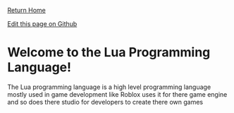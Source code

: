 [Return Home](../../../)

[Edit this page on Github](https://github.com/mangoisbest/code-helper/edit/main/src/pages/Lua/Lua.md)

# Welcome to the Lua Programming Language!

The Lua programming language is a high level programming language mostly used in game development like Roblox uses it for there game 
engine and so does there studio for developers to create there own games
